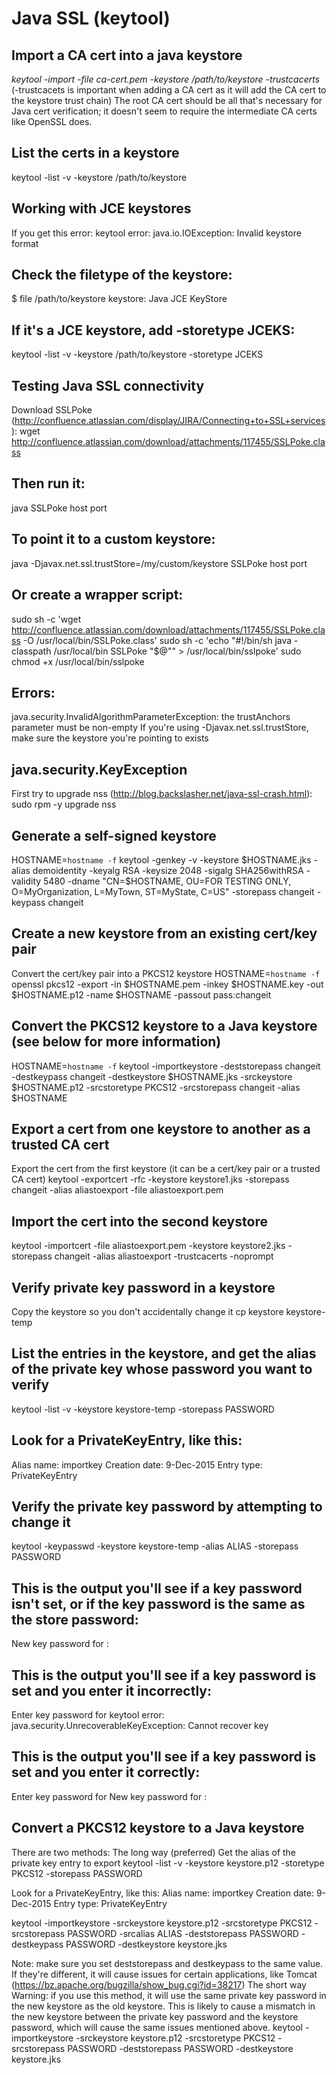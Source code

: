 # Java SSL (keytool)
## Import a CA cert into a java keystore
*keytool -import -file ca-cert.pem -keystore /path/to/keystore -trustcacerts*
(-trustcacets is important when adding a CA cert as it will add the CA cert to the keystore trust chain)
The root CA cert should be all that's necessary for Java cert verification; it doesn't seem to require the intermediate CA certs like OpenSSL does.


## List the certs in a keystore
keytool -list -v -keystore /path/to/keystore


## Working with JCE keystores
If you get this error:
keytool error: java.io.IOException: Invalid keystore format

## Check the filetype of the keystore:
$ file /path/to/keystore
keystore: Java JCE KeyStore

## If it's a JCE keystore, add -storetype JCEKS:
keytool -list -v -keystore /path/to/keystore -storetype JCEKS


## Testing Java SSL connectivity
Download SSLPoke (http://confluence.atlassian.com/display/JIRA/Connecting+to+SSL+services):
wget http://confluence.atlassian.com/download/attachments/117455/SSLPoke.class

## Then run it:
java SSLPoke host port

## To point it to a custom keystore:
java -Djavax.net.ssl.trustStore=/my/custom/keystore SSLPoke host port

## Or create a wrapper script:
sudo sh -c 'wget http://confluence.atlassian.com/download/attachments/117455/SSLPoke.class -O /usr/local/bin/SSLPoke.class'
sudo sh -c 'echo "#!/bin/sh
java -classpath /usr/local/bin SSLPoke \"\$@\"" > /usr/local/bin/sslpoke'
sudo chmod +x /usr/local/bin/sslpoke

## Errors:
java.security.InvalidAlgorithmParameterException: the trustAnchors parameter must be non-empty
If you're using -Djavax.net.ssl.trustStore, make sure the keystore you're pointing to exists

## java.security.KeyException
First try to upgrade nss (http://blog.backslasher.net/java-ssl-crash.html):
sudo rpm -y upgrade nss

## Generate a self-signed keystore
HOSTNAME=`hostname -f` keytool -genkey -v -keystore $HOSTNAME.jks -alias demoidentity -keyalg RSA -keysize 2048 -sigalg SHA256withRSA -validity 5480 -dname "CN=$HOSTNAME, OU=FOR TESTING ONLY, O=MyOrganization, L=MyTown, ST=MyState, C=US" -storepass changeit -keypass changeit


## Create a new keystore from an existing cert/key pair
Convert the cert/key pair into a PKCS12 keystore
HOSTNAME=`hostname -f` openssl pkcs12 -export -in $HOSTNAME.pem -inkey $HOSTNAME.key -out $HOSTNAME.p12 -name $HOSTNAME -passout pass:changeit

## Convert the PKCS12 keystore to a Java keystore (see below for more information)
HOSTNAME=`hostname -f` keytool -importkeystore -deststorepass changeit -destkeypass changeit -destkeystore $HOSTNAME.jks -srckeystore $HOSTNAME.p12 -srcstoretype PKCS12 -srcstorepass changeit -alias $HOSTNAME


## Export a cert from one keystore to another as a trusted CA cert
Export the cert from the first keystore (it can be a cert/key pair or a trusted CA cert) 
keytool -exportcert -rfc -keystore keystore1.jks -storepass changeit -alias aliastoexport -file aliastoexport.pem

## Import the cert into the second keystore
keytool -importcert -file aliastoexport.pem -keystore keystore2.jks -storepass changeit -alias aliastoexport -trustcacerts -noprompt


## Verify private key password in a keystore
Copy the keystore so you don't accidentally change it
cp keystore keystore-temp

## List the entries in the keystore, and get the alias of the private key whose password you want to verify
keytool -list -v -keystore keystore-temp -storepass PASSWORD

## Look for a PrivateKeyEntry, like this:
Alias name: importkey
Creation date: 9-Dec-2015
Entry type: PrivateKeyEntry

## Verify the private key password by attempting to change it
keytool -keypasswd -keystore keystore-temp -alias ALIAS -storepass PASSWORD
## This is the output you'll see if a key password isn't set, or if the key password is the same as the store password:
New key password for <ALIAS>:

## This is the output you'll see if a key password is set and you enter it incorrectly:
Enter key password for <ALIAS>
keytool error: java.security.UnrecoverableKeyException: Cannot recover key

## This is the output you'll see if a key password is set and you enter it correctly:
Enter key password for <ALIAS>
New key password for <ALIAS>: 

## Convert a PKCS12 keystore to a Java keystore
There are two methods:
The long way (preferred)
Get the alias of the private key entry to export
keytool -list -v -keystore keystore.p12 -storetype PKCS12 -storepass PASSWORD

Look for a PrivateKeyEntry, like this:
Alias name: importkey
Creation date: 9-Dec-2015
Entry type: PrivateKeyEntry

keytool -importkeystore -srckeystore keystore.p12 -srcstoretype PKCS12 -srcstorepass PASSWORD -srcalias ALIAS -deststorepass PASSWORD -destkeypass PASSWORD -destkeystore keystore.jks

Note: make sure you set deststorepass and destkeypass to the same value. If they're different, it will cause issues for certain applications, like Tomcat (https://bz.apache.org/bugzilla/show_bug.cgi?id=38217)
The short way
Warning: if you use this method, it will use the same private key password in the new keystore as the old keystore. This is likely to cause a mismatch in the new keystore between the private key password and the keystore password, which will cause the same issues mentioned above.
keytool -importkeystore -srckeystore keystore.p12 -srcstoretype PKCS12 -srcstorepass PASSWORD -deststorepass PASSWORD -destkeystore keystore.jks
